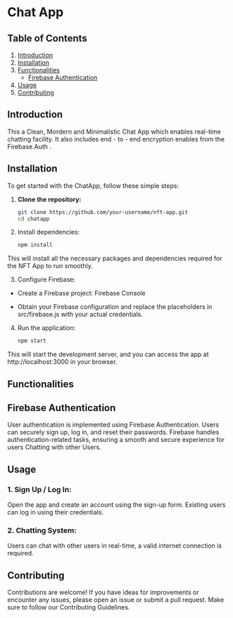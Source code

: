 # Chat App 

## Table of Contents

1. [Introduction](#introduction)
2. [Installation](#installation)
3. [Functionalities](#functionalities)
   - [Firebase Authentication](#firebase-authentication)
4. [Usage](#usage)
5. [Contributing](#contributing)


## Introduction

This a Clean, Mordern and Minimalistic Chat App which enables real-time chatting facility. It also includes end - to - end encryption enables from the Firebase.Auth .  
## Installation

To get started with the ChatApp, follow these simple steps:

1. **Clone the repository:**

   ```bash
   git clone https://github.com/your-username/nft-app.git
   cd chatapp
2. Install dependencies: 

   ```bash
   npm install 

  This will install all the necessary packages and dependencies required for the NFT App to run smoothly. 


3. Configure Firebase: 

  - Create a Firebase project: Firebase Console 

  - Obtain your Firebase configuration and replace the placeholders in src/firebase.js with your actual credentials. 


4. Run the application:
   ```bash
   npm start

  This will start the development server, and you can access the app at http://localhost:3000 in your browser. 
  
## Functionalities 
## Firebase Authentication 
   User authentication is implemented using Firebase Authentication. Users can securely sign up, log in, and reset their passwords. Firebase handles authentication-related tasks, ensuring a smooth and secure 
   experience for users Chatting with other Users.

## Usage 

### 1. Sign Up / Log In: 
  Open the app and create an account using the sign-up form. Existing users can log in using their credentials.

### 2. Chatting System:
  Users can chat with other users in real-time, a valid internet connection is required. 
  
  

## Contributing 
Contributions are welcome! If you have ideas for improvements or encounter any issues, please open an issue or submit a pull request. Make sure to follow our Contributing Guidelines.

